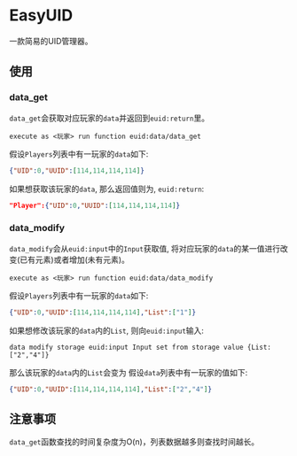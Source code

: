 # EasyUID
一款简易的UID管理器。

## 使用

### data_get

`data_get`会获取对应玩家的`data`并返回到`euid:return`里。
```MCFUNCTION
execute as <玩家> run function euid:data/data_get
```

假设`Players`列表中有一玩家的`data`如下:
```JSON
{"UID":0,"UUID":[114,114,114,114]}
```

如果想获取该玩家的`data`, 那么返回值则为, `euid:return`:
```JSON
"Player":{"UID":0,"UUID":[114,114,114,114]}
```

### data_modify

`data_modify`会从`euid:input`中的`Input`获取值, 将对应玩家的`data`的某一值进行改变(已有元素)或者增加(未有元素)。
```MCFUNCTION
execute as <玩家> run function euid:data/data_modify
```

假设`Players`列表中有一玩家的`data`如下:
```JSON
{"UID":0,"UUID":[114,114,114,114],"List":["1"]}
```

如果想修改该玩家的`data`内的`List`, 则向`euid:input`输入:
```MCFUNCTION
data modify storage euid:input Input set from storage value {List:["2","4"]}
```

那么该玩家的`data`内的`List`会变为
假设`data`列表中有一玩家的值如下:
```JSON
{"UID":0,"UUID":[114,114,114,114],"List":["2","4"]}
```

## 注意事项
`data_get`函数查找的时间复杂度为O(n)，列表数据越多则查找时间越长。